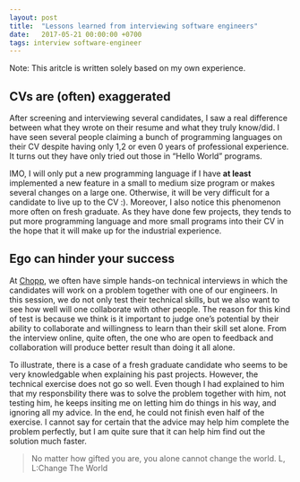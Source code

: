 ```yaml
---
layout: post
title:  "Lessons learned from interviewing software engineers"
date:   2017-05-21 00:00:00 +0700
tags: interview software-engineer
---
```


Note: This aritcle is written solely based on my own experience.

## CVs are (often) exaggerated

After screening and interviewing several candidates, I saw a real difference between what they wrote on their resume and what they truly know/did. I have seen several people claiming a bunch of programming languages on their CV despite having only 1,2 or even 0 years of professional experience. It turns out they have only tried out those in “Hello World” programs.

IMO, I will only put a new programming language if I have **at least** implemented a new feature in a small to medium size program or makes several changes on a large one. Otherwise, it will be very difficult for a candidate to live up to the CV :). Moreover, I also notice this phenomenon more often on fresh graduate. As they have done few projects, they tends to put more programming language and more small programs into their CV in the hope that it will make up for the industrial experience.

## Ego can hinder your success

At [Chopp](https://chopp.vn), we often have simple hands-on technical interviews in which the candidates will work on a problem together with one of our engineers. In this session, we do not only test their technical skills, but we also want to see how well will one collaborate with other people. The reason for this kind of test is because we think is it important to judge one’s potential by their ability to collaborate and willingness to learn than their skill set alone. From the interview online, quite often, the one who are open to feedback and collaboration will produce better result than doing it all alone.

To illustrate, there is a case of a fresh graduate candidate who seems to be very knowledgable when explaining his past projects. However, the technical exercise does not go so well. Even though I had explained to him that my responsbility there was to solve the problem together with him, not testing him, he keeps insiting me on letting him do things in his way, and ignoring all my advice. In the end, he could not finish even half of the exercise. I cannot say for certain that the advice may help him complete the problem perfectly, but I am quite sure that it can help him find out the solution much faster.
> No matter how gifted you are, you alone cannot change the world.
L, L:Change The World
